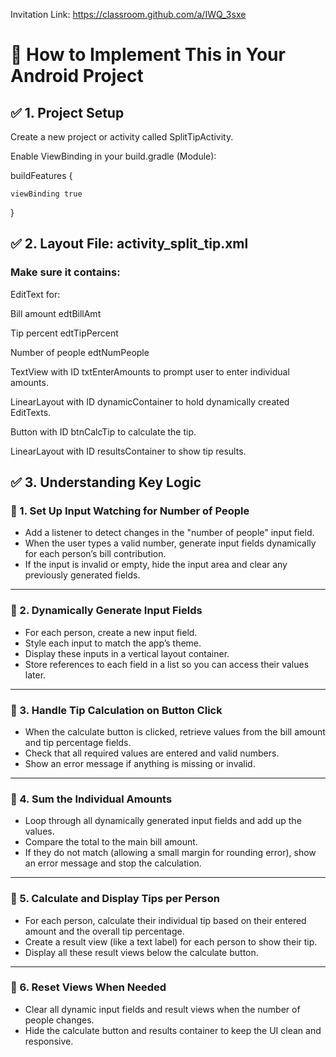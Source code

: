 Invitation Link: https://classroom.github.com/a/IWQ_3sxe

# 🔧 How to Implement This in Your Android Project

## ✅ 1. Project Setup

Create a new project or activity called SplitTipActivity.

Enable ViewBinding in your build.gradle (Module):


buildFeatures {

    viewBinding true
    
}

## ✅ 2. Layout File: activity_split_tip.xml

### Make sure it contains:

EditText for:

Bill amount edtBillAmt

Tip percent edtTipPercent

Number of people edtNumPeople

TextView with ID txtEnterAmounts to prompt user to enter individual amounts.

LinearLayout with ID dynamicContainer to hold dynamically created EditTexts.

Button with ID btnCalcTip to calculate the tip.

LinearLayout with ID resultsContainer to show tip results.

## ✅ 3. Understanding Key Logic 


### 🧩 1. Set Up Input Watching for Number of People

- Add a listener to detect changes in the "number of people" input field.
- When the user types a valid number, generate input fields dynamically for each person’s bill contribution.
- If the input is invalid or empty, hide the input area and clear any previously generated fields.

---

### 🧩 2. Dynamically Generate Input Fields

- For each person, create a new input field.
- Style each input to match the app’s theme.
- Display these inputs in a vertical layout container.
- Store references to each field in a list so you can access their values later.

---

### 🧩 3. Handle Tip Calculation on Button Click

- When the calculate button is clicked, retrieve values from the bill amount and tip percentage fields.
- Check that all required values are entered and valid numbers.
- Show an error message if anything is missing or invalid.

---

### 🧩 4. Sum the Individual Amounts

- Loop through all dynamically generated input fields and add up the values.
- Compare the total to the main bill amount.
- If they do not match (allowing a small margin for rounding error), show an error message and stop the calculation.

---

### 🧩 5. Calculate and Display Tips per Person

- For each person, calculate their individual tip based on their entered amount and the overall tip percentage.
- Create a result view (like a text label) for each person to show their tip.
- Display all these result views below the calculate button.

---

### 🧩 6. Reset Views When Needed

- Clear all dynamic input fields and result views when the number of people changes.
- Hide the calculate button and results container to keep the UI clean and responsive.






